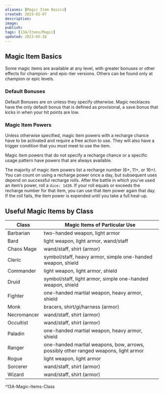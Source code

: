```yaml
---
aliases: [Magic Item Basics]
created: 2023-02-07
description: 
image: 
publish: 
tags: [13A/Items/Magic]
updated: 2023-05-18
---
```


## Magic Item Basics

Some magic items are available at any level, with greater bonuses or other effects for champion- and epic-tier versions. Others can be found only at champion or epic levels.

### Default Bonuses

Default Bonuses are on unless they specify otherwise. Magic necklaces have the only default bonus that is defined as provisional, a save bonus that kicks in when your hit points are low.

### Magic Item Powers

Unless otherwise specified, magic item powers with a recharge chance have to be activated and require a free action to use. They will also have a trigger condition that you must meet to use the item.

Magic item powers that do not specify a recharge chance or a specific usage pattern have powers that are always available.

The majority of magic item powers list a recharge number (6+, 11+, or 16+). You can count on using a recharge power once a day, but subsequent uses depend on successful recharge rolls. After the battle in which you’ve used an item’s power, roll a `dice: 1d20`. If your roll equals or exceeds the recharge number for that item, you can use that item power again that day. If the roll fails, the item power is expended until you take a full heal-up.

## Useful Magic Items by Class

| Class       | Magic Items of Particular Use                                                       |
| ----------- | ----------------------------------------------------------------------------------- |
| Barbarian   | two-handed weapon, light armor                                                      |
| Bard        | light weapon, light armor, wand/staff                                               |
| Chaos Mage  | wand/staff, shirt (armor)                                                           |
| Cleric      | symbol/staff, heavy armor, simple one-handed weapon, shield                         |
| Commander   | light weapon, light armor, shield                                                   |
| Druid       | symbol/staff, light armor, simple one-handed weapon, shield                         |
| Fighter     | one-handed martial weapon, heavy armor, shield                                      |
| Monk        | bracers, shirt/gi/harness (armor)                                                   |
| Necromancer | wand/staff, shirt (armor)                                                           |
| Occultist   | wand/staff, shirt (armor)                                                           |
| Paladin     | one-handed martial weapon, heavy armor, shield                                      |
| Ranger      | one-handed martial weapons, bow, arrows, possibly other ranged weapons, light armor |
| Rogue       | light weapon, light armor                                                           |
| Sorcerer    | wand/staff, shirt (armor)                                                           |
| Wizard      | wand/staff, shirt (armor)                                                           |  
^13A-Magic-Items-Class
